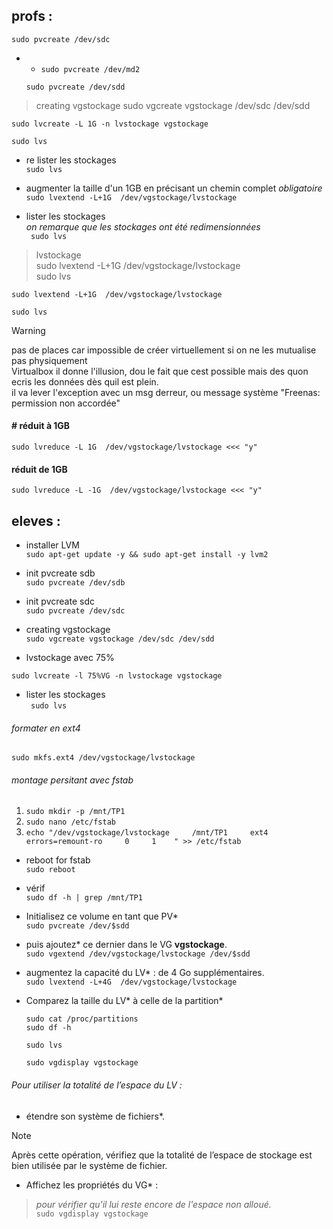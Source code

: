 ## profs :


    sudo pvcreate /dev/sdc
- - `sudo pvcreate /dev/md2`



   `sudo pvcreate /dev/sdd`

<!-- sudo vgcreate vgstockage /etc/sdc /etc/sdd -->
<!-- sudo vgcreate vgstockage sdc sdd -->
<!-- sudo pvlist -->
<!-- sudo pvl -->

> creating vgstockage
    sudo vgcreate vgstockage /dev/sdc /dev/sdd

    sudo lvcreate -L 1G -n lvstockage vgstockage
    
    sudo lvs
- re lister les stockages  
    `sudo lvs`


- augmenter la taille d'un 1GB en précisant un chemin complet *obligatoire*    
`sudo lvextend -L+1G  /dev/vgstockage/lvstockage`


- lister les stockages  
*on remarque que les stockages ont été redimensionnées*  
   ` sudo lvs`

> lvstockage  
    sudo lvextend -L+1G  /dev/vgstockage/lvstockage  
    sudo lvs

    sudo lvextend -L+1G  /dev/vgstockage/lvstockage

    sudo lvs

> [!WARNING]
> pas de places car impossible de créer virtuellement si on ne les mutualise pas physiquement  
> Virtualbox il donne l'illusion, dou le fait que cest possible mais des quon ecris les données dès quil est plein.  
> il va lever l'exception avec un msg derreur, ou message système "Freenas: permission non accordée"   

####                # réduit à 1GB
    sudo lvreduce -L 1G  /dev/vgstockage/lvstockage <<< "y"
#### réduit de 1GB
    sudo lvreduce -L -1G  /dev/vgstockage/lvstockage <<< "y"


## eleves :

- installer LVM  
`sudo apt-get update -y && sudo apt-get install -y lvm2`



- init pvcreate sdb  
`sudo pvcreate /dev/sdb`


- init pvcreate sdc  
`sudo pvcreate /dev/sdc`


- creating vgstockage  
`sudo vgcreate vgstockage /dev/sdc /dev/sdd`



- lvstockage avec 75%  

`sudo lvcreate -l 75%VG -n lvstockage vgstockage`


- lister les stockages    
   ` sudo lvs`
###### formater en ext4  
<!-- sudo mkfs.ext4 /dev/vgstockage/ -->
`sudo mkfs.ext4 /dev/vgstockage/lvstockage`

###### montage persitant avec fstab
1. `sudo mkdir -p /mnt/TP1`  
1. `sudo nano /etc/fstab`  
1. `echo "/dev/vgstockage/lvstockage     /mnt/TP1     ext4     errors=remount-ro     0     1    " >> /etc/fstab`  



<!-- sudo fdisk -l -->

- reboot for fstab  
`sudo reboot`  

- vérif  
`sudo df -h | grep /mnt/TP1  `




<!-- - Ajoutez trois nouveaux disques durs SATA dans votre VM et  -->

<!-- - lancez la création d'un  nouveau volume* (en RAID 5).  -->



- Initialisez ce volume en tant que PV*  
   `sudo pvcreate /dev/$sdd`

- puis ajoutez* ce dernier dans le VG **vgstockage**.   
`sudo vgextend /dev/vgstockage/lvstockage /dev/$sdd`


- augmentez la capacité du LV* : de 4 Go supplémentaires.  
`sudo lvextend -L+4G  /dev/vgstockage/lvstockage`


- Comparez la taille du LV* à celle de la partition*    

    `sudo cat /proc/partitions`  
    `sudo df -h`  
    
    `sudo lvs`  
    
    `sudo vgdisplay vgstockage`  
    <!-- `sudo vgdisplay` -->


###### *Pour utiliser la totalité de l’espace du LV* :  
- étendre son système de fichiers*.  

> [!NOTE]
> Après cette opération, vérifiez que la totalité de l’espace de stockage est bien utilisée par le système de fichier.   
- Affichez les propriétés du VG* :   
> *pour vérifier qu'il lui reste encore de l'espace non alloué.*  
`sudo vgdisplay vgstockage`
